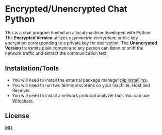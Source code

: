# Encrypted/Unencrypted Chat Python

This is a chat program hosted on a local machine developed with Python.
The **Encrypted Version** utilizes _asymmetric encryption;_ public key encryption corresponding to a private key for decryption.
The **Unencrypted Version** transmits plain content and any person can listen or sniff the network traffic and extract the communication text.


## Installation/Tools

- You will need to install the external package manager [pip install rsa](https://pypi.org/project/rsa/).
- You will need to run two terminal screens on your machine; Host and Receiver.
- You will need to install a network protocol analyzer tool. You can use [Wireshark](https://www.wireshark.org/#download).


## License

[MIT](https://choosealicense.com/licenses/mit/)

